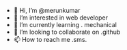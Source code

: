 - 👋 Hi, I’m @merunkumar
- 👀 I’m interested in web developer 
- 🌱 I’m currently learning . mechanical 
- 💞️ I’m looking to collaborate on .github
- 📫 How to reach me .sms.

<!---
merunkumar/merunkumar is a ✨ special ✨ repository because its `README.md` (this file) appears on your GitHub profile.
You can click the Preview link to take a look at your changes.
--->
